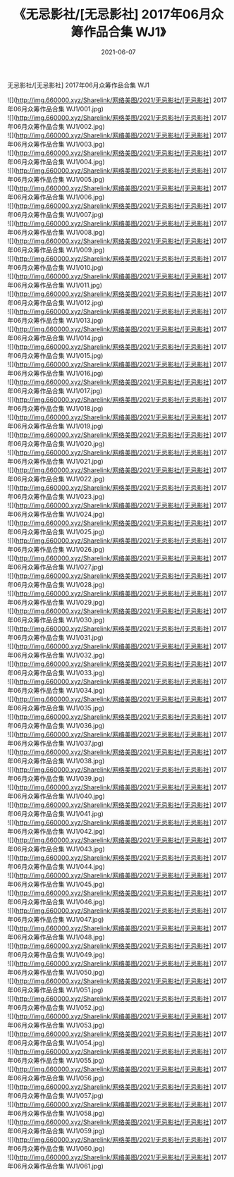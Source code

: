 ﻿---
layout: post
title:  《无忌影社/[无忌影社] 2017年06月众筹作品合集 WJ1》
date:   2021-06-07
img: http://img.660000.xyz/Sharelink/网络美图/2021/无忌影社/[无忌影社] 2017年06月众筹作品合集 WJ1/000.jpg
categories: [美女, 清纯, 唯美]
---

无忌影社/[无忌影社] 2017年06月众筹作品合集 WJ1

 ![](http://img.660000.xyz/Sharelink/网络美图/2021/无忌影社/[无忌影社] 2017年06月众筹作品合集 WJ1/001.jpg) <br>![](http://img.660000.xyz/Sharelink/网络美图/2021/无忌影社/[无忌影社] 2017年06月众筹作品合集 WJ1/002.jpg) <br>![](http://img.660000.xyz/Sharelink/网络美图/2021/无忌影社/[无忌影社] 2017年06月众筹作品合集 WJ1/003.jpg) <br>![](http://img.660000.xyz/Sharelink/网络美图/2021/无忌影社/[无忌影社] 2017年06月众筹作品合集 WJ1/004.jpg) <br>![](http://img.660000.xyz/Sharelink/网络美图/2021/无忌影社/[无忌影社] 2017年06月众筹作品合集 WJ1/005.jpg) <br>![](http://img.660000.xyz/Sharelink/网络美图/2021/无忌影社/[无忌影社] 2017年06月众筹作品合集 WJ1/006.jpg) <br>![](http://img.660000.xyz/Sharelink/网络美图/2021/无忌影社/[无忌影社] 2017年06月众筹作品合集 WJ1/007.jpg) <br>![](http://img.660000.xyz/Sharelink/网络美图/2021/无忌影社/[无忌影社] 2017年06月众筹作品合集 WJ1/008.jpg) <br>![](http://img.660000.xyz/Sharelink/网络美图/2021/无忌影社/[无忌影社] 2017年06月众筹作品合集 WJ1/009.jpg) <br>![](http://img.660000.xyz/Sharelink/网络美图/2021/无忌影社/[无忌影社] 2017年06月众筹作品合集 WJ1/010.jpg) <br>![](http://img.660000.xyz/Sharelink/网络美图/2021/无忌影社/[无忌影社] 2017年06月众筹作品合集 WJ1/011.jpg) <br>![](http://img.660000.xyz/Sharelink/网络美图/2021/无忌影社/[无忌影社] 2017年06月众筹作品合集 WJ1/012.jpg) <br>![](http://img.660000.xyz/Sharelink/网络美图/2021/无忌影社/[无忌影社] 2017年06月众筹作品合集 WJ1/013.jpg) <br>![](http://img.660000.xyz/Sharelink/网络美图/2021/无忌影社/[无忌影社] 2017年06月众筹作品合集 WJ1/014.jpg) <br>![](http://img.660000.xyz/Sharelink/网络美图/2021/无忌影社/[无忌影社] 2017年06月众筹作品合集 WJ1/015.jpg) <br>![](http://img.660000.xyz/Sharelink/网络美图/2021/无忌影社/[无忌影社] 2017年06月众筹作品合集 WJ1/016.jpg) <br>![](http://img.660000.xyz/Sharelink/网络美图/2021/无忌影社/[无忌影社] 2017年06月众筹作品合集 WJ1/017.jpg) <br>![](http://img.660000.xyz/Sharelink/网络美图/2021/无忌影社/[无忌影社] 2017年06月众筹作品合集 WJ1/018.jpg) <br>![](http://img.660000.xyz/Sharelink/网络美图/2021/无忌影社/[无忌影社] 2017年06月众筹作品合集 WJ1/019.jpg) <br>![](http://img.660000.xyz/Sharelink/网络美图/2021/无忌影社/[无忌影社] 2017年06月众筹作品合集 WJ1/020.jpg) <br>![](http://img.660000.xyz/Sharelink/网络美图/2021/无忌影社/[无忌影社] 2017年06月众筹作品合集 WJ1/021.jpg) <br>![](http://img.660000.xyz/Sharelink/网络美图/2021/无忌影社/[无忌影社] 2017年06月众筹作品合集 WJ1/022.jpg) <br>![](http://img.660000.xyz/Sharelink/网络美图/2021/无忌影社/[无忌影社] 2017年06月众筹作品合集 WJ1/023.jpg) <br>![](http://img.660000.xyz/Sharelink/网络美图/2021/无忌影社/[无忌影社] 2017年06月众筹作品合集 WJ1/024.jpg) <br>![](http://img.660000.xyz/Sharelink/网络美图/2021/无忌影社/[无忌影社] 2017年06月众筹作品合集 WJ1/025.jpg) <br>![](http://img.660000.xyz/Sharelink/网络美图/2021/无忌影社/[无忌影社] 2017年06月众筹作品合集 WJ1/026.jpg) <br>![](http://img.660000.xyz/Sharelink/网络美图/2021/无忌影社/[无忌影社] 2017年06月众筹作品合集 WJ1/027.jpg) <br>![](http://img.660000.xyz/Sharelink/网络美图/2021/无忌影社/[无忌影社] 2017年06月众筹作品合集 WJ1/028.jpg) <br>![](http://img.660000.xyz/Sharelink/网络美图/2021/无忌影社/[无忌影社] 2017年06月众筹作品合集 WJ1/029.jpg) <br>![](http://img.660000.xyz/Sharelink/网络美图/2021/无忌影社/[无忌影社] 2017年06月众筹作品合集 WJ1/030.jpg) <br>![](http://img.660000.xyz/Sharelink/网络美图/2021/无忌影社/[无忌影社] 2017年06月众筹作品合集 WJ1/031.jpg) <br>![](http://img.660000.xyz/Sharelink/网络美图/2021/无忌影社/[无忌影社] 2017年06月众筹作品合集 WJ1/032.jpg) <br>![](http://img.660000.xyz/Sharelink/网络美图/2021/无忌影社/[无忌影社] 2017年06月众筹作品合集 WJ1/033.jpg) <br>![](http://img.660000.xyz/Sharelink/网络美图/2021/无忌影社/[无忌影社] 2017年06月众筹作品合集 WJ1/034.jpg) <br>![](http://img.660000.xyz/Sharelink/网络美图/2021/无忌影社/[无忌影社] 2017年06月众筹作品合集 WJ1/035.jpg) <br>![](http://img.660000.xyz/Sharelink/网络美图/2021/无忌影社/[无忌影社] 2017年06月众筹作品合集 WJ1/036.jpg) <br>![](http://img.660000.xyz/Sharelink/网络美图/2021/无忌影社/[无忌影社] 2017年06月众筹作品合集 WJ1/037.jpg) <br>![](http://img.660000.xyz/Sharelink/网络美图/2021/无忌影社/[无忌影社] 2017年06月众筹作品合集 WJ1/038.jpg) <br>![](http://img.660000.xyz/Sharelink/网络美图/2021/无忌影社/[无忌影社] 2017年06月众筹作品合集 WJ1/039.jpg) <br>![](http://img.660000.xyz/Sharelink/网络美图/2021/无忌影社/[无忌影社] 2017年06月众筹作品合集 WJ1/040.jpg) <br>![](http://img.660000.xyz/Sharelink/网络美图/2021/无忌影社/[无忌影社] 2017年06月众筹作品合集 WJ1/041.jpg) <br>![](http://img.660000.xyz/Sharelink/网络美图/2021/无忌影社/[无忌影社] 2017年06月众筹作品合集 WJ1/042.jpg) <br>![](http://img.660000.xyz/Sharelink/网络美图/2021/无忌影社/[无忌影社] 2017年06月众筹作品合集 WJ1/043.jpg) <br>![](http://img.660000.xyz/Sharelink/网络美图/2021/无忌影社/[无忌影社] 2017年06月众筹作品合集 WJ1/044.jpg) <br>![](http://img.660000.xyz/Sharelink/网络美图/2021/无忌影社/[无忌影社] 2017年06月众筹作品合集 WJ1/045.jpg) <br>![](http://img.660000.xyz/Sharelink/网络美图/2021/无忌影社/[无忌影社] 2017年06月众筹作品合集 WJ1/046.jpg) <br>![](http://img.660000.xyz/Sharelink/网络美图/2021/无忌影社/[无忌影社] 2017年06月众筹作品合集 WJ1/047.jpg) <br>![](http://img.660000.xyz/Sharelink/网络美图/2021/无忌影社/[无忌影社] 2017年06月众筹作品合集 WJ1/048.jpg) <br>![](http://img.660000.xyz/Sharelink/网络美图/2021/无忌影社/[无忌影社] 2017年06月众筹作品合集 WJ1/049.jpg) <br>![](http://img.660000.xyz/Sharelink/网络美图/2021/无忌影社/[无忌影社] 2017年06月众筹作品合集 WJ1/050.jpg) <br>![](http://img.660000.xyz/Sharelink/网络美图/2021/无忌影社/[无忌影社] 2017年06月众筹作品合集 WJ1/051.jpg) <br>![](http://img.660000.xyz/Sharelink/网络美图/2021/无忌影社/[无忌影社] 2017年06月众筹作品合集 WJ1/052.jpg) <br>![](http://img.660000.xyz/Sharelink/网络美图/2021/无忌影社/[无忌影社] 2017年06月众筹作品合集 WJ1/053.jpg) <br>![](http://img.660000.xyz/Sharelink/网络美图/2021/无忌影社/[无忌影社] 2017年06月众筹作品合集 WJ1/054.jpg) <br>![](http://img.660000.xyz/Sharelink/网络美图/2021/无忌影社/[无忌影社] 2017年06月众筹作品合集 WJ1/055.jpg) <br>![](http://img.660000.xyz/Sharelink/网络美图/2021/无忌影社/[无忌影社] 2017年06月众筹作品合集 WJ1/056.jpg) <br>![](http://img.660000.xyz/Sharelink/网络美图/2021/无忌影社/[无忌影社] 2017年06月众筹作品合集 WJ1/057.jpg) <br>![](http://img.660000.xyz/Sharelink/网络美图/2021/无忌影社/[无忌影社] 2017年06月众筹作品合集 WJ1/058.jpg) <br>![](http://img.660000.xyz/Sharelink/网络美图/2021/无忌影社/[无忌影社] 2017年06月众筹作品合集 WJ1/059.jpg) <br>![](http://img.660000.xyz/Sharelink/网络美图/2021/无忌影社/[无忌影社] 2017年06月众筹作品合集 WJ1/060.jpg) <br>![](http://img.660000.xyz/Sharelink/网络美图/2021/无忌影社/[无忌影社] 2017年06月众筹作品合集 WJ1/061.jpg) <br>